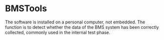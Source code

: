 # BMSTools
The software is installed on a personal computer, not embedded. The function is to detect whether the data of the BMS system has been correctly collected, commonly used in the internal test phase.
